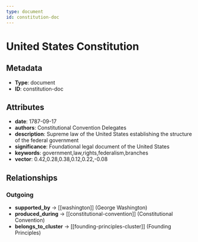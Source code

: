 ```yaml
---
type: document
id: constitution-doc
---
```


# United States Constitution

## Metadata

- **Type**: document
- **ID**: constitution-doc

## Attributes

- **date**: 1787-09-17
- **authors**: Constitutional Convention Delegates
- **description**: Supreme law of the United States establishing the structure of the federal government
- **significance**: Foundational legal document of the United States
- **keywords**: government,law,rights,federalism,branches
- **vector**: 0.42,0.28,0.38,0.12,0.22,-0.08

## Relationships

### Outgoing

- **supported_by** → [[washington]] (George Washington)
- **produced_during** → [[constitutional-convention]] (Constitutional Convention)
- **belongs_to_cluster** → [[founding-principles-cluster]] (Founding Principles)

